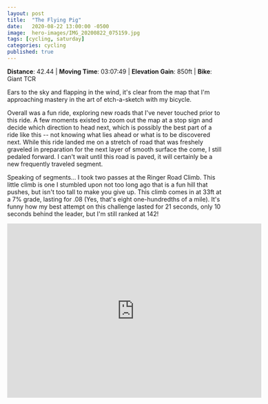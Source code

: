 ```yaml
---
layout: post
title:  "The Flying Pig"
date:   2020-08-22 13:00:00 -0500
image:  hero-images/IMG_20200822_075159.jpg
tags: [cycling, saturday]
categories: cycling
published: true
---
```


**Distance**: 42.44 | **Moving Time**: 03:07:49 | **Elevation Gain**: 850ft | **Bike**: Giant TCR

Ears to the sky and flapping in the wind, it's clear from the map that I'm approaching mastery in the art of etch-a-sketch with my bicycle.

Overall was a fun ride, exploring new roads that I've never touched prior to this ride.  A few moments existed to zoom out the map at a stop sign and decide which direction to head next, which is possibly the best part of a ride like this -- not knowing what lies ahead or what is to be discovered next.  While this ride landed me on a stretch of road that was freshely graveled in preparation for the next layer of smooth surface the come, I still pedaled forward.  I can't wait until this road is paved, it will certainly be a new frequently traveled segment.

Speaking of segments... I took two passes at the Ringer Road Climb.  This little climb is one I stumbled upon not too long ago that is a fun hill that pushes, but isn't too tall to make you give up.  This climb comes in at 33ft at a 7% grade, lasting for .08 (Yes, that's eight one-hundredths of a mile).  It's funny how my best attempt on this challenge lasted for 21 seconds, only 10 seconds behind the leader, but I'm still ranked at 142!

<iframe height='405' width='590' max-width="100%" frameborder='0' allowtransparency='true' scrolling='no' src='https://www.strava.com/activities/3950351151/embed/f6c5e905d07de5ee59d3f02ae2e5b6b7688f58ec'></iframe>
